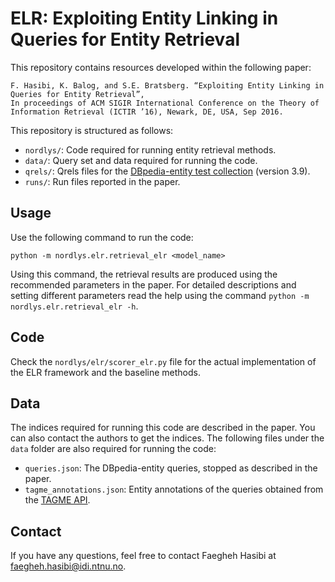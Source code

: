 # ELR: Exploiting Entity Linking in Queries for Entity Retrieval

This repository contains resources developed within the following paper:

	F. Hasibi, K. Balog, and S.E. Bratsberg. “Exploiting Entity Linking in Queries for Entity Retrieval”,
	In proceedings of ACM SIGIR International Conference on the Theory of Information Retrieval (ICTIR ’16), Newark, DE, USA, Sep 2016.


This repository is structured as follows:

- `nordlys/`: Code required for running entity retrieval methods.
- `data/`: Query set and data required for running the code.
- `qrels/`: Qrels files for the [DBpedia-entity test collection](http://krisztianbalog.com/resources/sigir-2013-dbpedia/) (version 3.9).
- `runs/`: Run files reported in the paper.


## Usage

Use the following command to run the code:

```
python -m nordlys.elr.retrieval_elr <model_name>
```
Using this command, the retrieval results are produced using the recommended parameters in the paper.
For detailed descriptions and setting different parameters read the help using the command `python -m nordlys.elr.retrieval_elr -h`.


## Code

Check the `nordlys/elr/scorer_elr.py` file for the actual implementation of the ELR framework and the baseline methods.


## Data

The indices required for running this code are described in the paper. You can also contact the authors to get the indices.
The following files under the `data` folder are also required for running the code:

- `queries.json`: The DBpedia-entity queries, stopped as described in the paper.
- `tagme_annotations.json`: Entity annotations of the queries obtained from the [TAGME API](https://tagme.d4science.org/tagme/).


## Contact

If you have any questions, feel free to contact Faegheh Hasibi at <faegheh.hasibi@idi.ntnu.no>.
